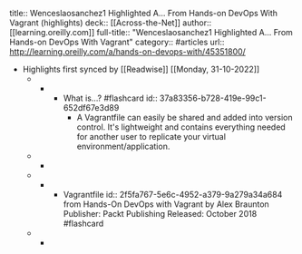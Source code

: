 title:: Wenceslaosanchez1 Highlighted A... From Hands-on DevOps With Vagrant (highlights)
deck:: [[Across-the-Net]]
author:: [[learning.oreilly.com]]
full-title:: "Wenceslaosanchez1 Highlighted A... From Hands-on DevOps With Vagrant"
category:: #articles
url:: http://learning.oreilly.com/a/hands-on-devops-with/45351800/

- Highlights first synced by [[Readwise]] [[Monday, 31-10-2022]]
	- -
		- What is...? #flashcard
		  id:: 37a83356-b728-419e-99c1-652df67e3d89
			- A Vagrantfile can easily be shared and added into version control. It's lightweight and contains everything needed for another user to replicate your virtual environment/application.
	- -
	- -
		- Vagrantfile
		  id:: 2f5fa767-5e6c-4952-a379-9a279a34a684
		  					from Hands-On DevOps with Vagrant
		  					by Alex Braunton
		  					Publisher: Packt Publishing
		  					Released: October 2018 #flashcard
	- -